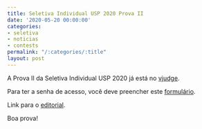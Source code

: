 ```yaml
---
title: Seletiva Individual USP 2020 Prova II
date: '2020-05-20 00:00:00'
categories:
- seletiva
- noticias
- contests
permalink: "/:categories/:title"
layout: post
---
```


A Prova II da Seletiva Individual USP 2020 já está no
[vjudge](https://vjudge.net/contest/374753).

Para ter a senha de acesso, você deve preencher este
[formulário](https://forms.gle/CsHjLhki7jPZtDWx6).

Link para o [editorial](https://drive.google.com/file/d/1P0dyY0z_VQKBr-TabhkIGD4PLsWzWXh-/view?usp=sharing).

Boa prova!
